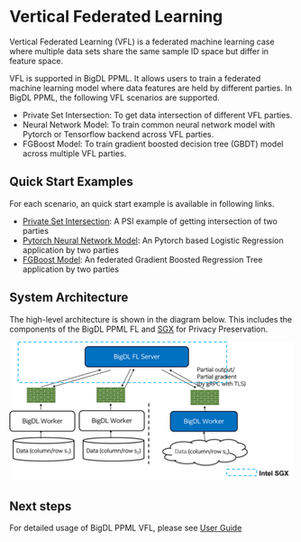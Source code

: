 # Vertical Federated Learning
Vertical Federated Learning (VFL) is a federated machine learning case where multiple data sets share the same sample ID space but differ in feature space. 

VFL is supported in BigDL PPML. It allows users to train a federated machine learning model where data features are held by different parties. In BigDL PPML, the following VFL scenarios are supported.
* Private Set Intersection: To get data intersection of different VFL parties.
* Neural Network Model: To train common neural network model with Pytorch or Tensorflow backend across VFL parties.
* FGBoost Model: To train gradient boosted decision tree (GBDT) model across multiple VFL parties.

## Quick Start Examples
For each scenario, an quick start example is available in following links.
* [Private Set Intersection](https://github.com/intel-analytics/BigDL/blob/main/python/ppml/example/psi/psi-tutorial.md): A PSI example of getting intersection of two parties
* [Pytorch Neural Network Model](https://github.com/intel-analytics/BigDL/blob/main/python/ppml/example/pytorch_nn_lr/pytorch-nn-lr-tutorial.md): An Pytorch based Logistic Regression application by two parties
* [FGBoost Model](https://github.com/intel-analytics/BigDL/blob/main/python/ppml/example/fgboost_regression/fgboost-tutorial.md): An federated Gradient Boosted Regression Tree application by two parties

## System Architecture
The high-level architecture is shown in the diagram below. This includes the components of the BigDL PPML FL and [SGX](https://www.intel.com/content/www/us/en/developer/tools/software-guard-extensions/overview.html) for Privacy Preservation.

![](../images/fl_architecture.png)

## Next steps
For detailed usage of BigDL PPML VFL, please see [User Guide](user_guide.md)

